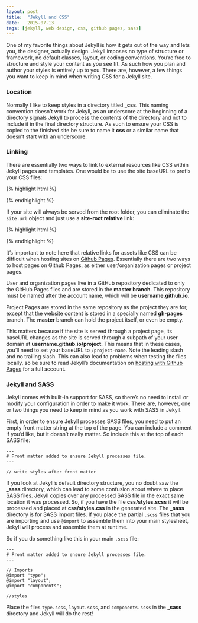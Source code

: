 ```yaml
---
layout: post
title:  "Jekyll and CSS"
date:   2015-07-13
tags: [jekyll, web design, css, github pages, sass]
---
```

One of my favorite things about Jekyll is how it gets out of the way and lets you, the designer, actually design. Jekyll imposes no type of structure or framework, no default classes, layout, or coding conventions. You’re free to structure and style your content as you see fit. As such how you plan and author your styles is entirely up to you. There are, however, a few things you want to keep in mind when writing CSS for a Jekyll site.

### Location

Normally I like to keep styles in a directory titled **_css**. This naming convention doesn’t work for Jekyll, as an underscore at the beginning of a directory signals Jekyll to process the contents of the directory and not to include it in the final directory structure. As such to ensure your CSS is copied to the finished site be sure to name it **css** or a similar name that doesn’t start with an underscore. 

### Linking

There are essentially two ways to link to external resources like CSS within Jekyll pages and templates. One would be to use the site baseURL to prefix your CSS files:

{% highlight html %}

<link rel="stylesheet" href="{{"{{ site.baseurl "}}}}/css/main.css">

{% endhighlight %}

If your site will always be served from the root folder, you can eliminate the `site.url` object and just use a **site-root relative** link:

{% highlight html %}

<link rel="stylesheet" href="/css/main.css">

{% endhighlight %}

It’s important to note here that relative links for assets like CSS can be difficult when hosting sites on [Github Pages](https://pages.github.com/ "Github Pages"). Essentially there are two ways to host pages on Github Pages, as either user/organization pages or project pages.

User and organization pages live in a GitHub repository dedicated to only the GitHub Pages files and are stored in the **master branch**. This repository must be named after the account name, which will be **username.github.io**.

Project Pages are stored in the same repository as the project they are for, except that the website content is stored in a specially named **gh-pages** branch. The **master** branch can hold the project itself, or even be empty.

This matters because if the site is served through a project page, its baseURL changes as the site is served through a subpath of your user domain at **username.github.io/project**. This means that in these cases, you’ll need to set your baseURL to `/project-name`. Note the leading slash and no trailing slash. This can also lead to problems when testing the files locally, so be sure to read Jekyll’s documentation on [hosting with Github Pages](http://jekyllrb.com/docs/github-pages/ "Github Pages documentation") for a full account.

### Jekyll and SASS

Jekyll comes with built-in support for SASS, so there’s no need to install or modify your configuration in order to make it work. There are, however, one or two things you need to keep in mind as you work with SASS in Jekyll.

First, in order to ensure Jekyll processes SASS files, you need to put an empty front matter string at the top of the page. You can include a comment if you’d like, but it doesn’t really matter. So include this at the top of each SASS file:

~~~~~~~
---
# Front matter added to ensure Jekyll processes file.
---

// write styles after front matter

~~~~~~~~

If you look at Jekyll’s default directory structure, you no doubt saw the **_sass** directory, which can lead to some confusion about where to place SASS files. Jekyll copies over any processed SASS file in the exact same location it was processed. So, if you have the file **css/styles.scss** it will be processed and placed at **css/styles.css** in the generated site. The **_sass** directory is for SASS import files. If you place the partial `.scss` files that you are importing and use `@import` to assemble them into your main stylesheet, Jekyll will process and assemble them at runtime. 

So if you do something like this in your main `.scss` file:

~~~~~~~
---
# Front matter added to ensure Jekyll processes file.
---

// Imports
@import "type";
@import "layout";
@import "components";

//styles
~~~~~~~~

Place the files `type.scss`, `layout.scss`, and `components.scss` in the **_sass** directory and Jekyll will do the rest!



